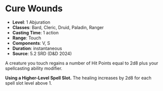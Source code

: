# Cure Wounds

- **Level**: 1 Abjuration
- **Classes**: Bard, Cleric, Druid, Paladin, Ranger
- **Casting Time**: 1 action
- **Range**: Touch
- **Components**: V, S
- **Duration**: instantaneous
- **Source**: 5.2 SRD (D&D 2024)

A creature you touch regains a number of Hit Points equal to 2d8 plus your spellcasting ability modifier.

**Using a Higher-Level Spell Slot.** The healing increases by 2d8 for each spell slot level above 1.
